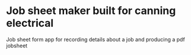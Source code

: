# Job sheet maker built for canning electrical

Job sheet form app for recording details about a job and producing a pdf jobsheet
